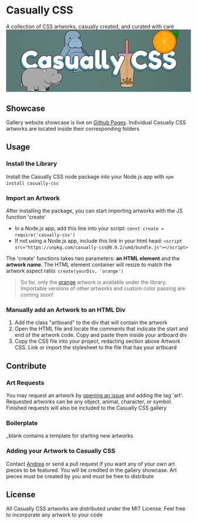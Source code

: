 # Casually CSS
A collection of CSS artworks, casually created, and curated with care  
![Casually CSS Banner](/casually-banner.png)

## Showcase
Gallery website showcase is live on [Github Pages](https://andreaabellera.github.io/Casually-CSS/). Individual Casually CSS artworks are located inside their corresponding folders

## Usage
### Install the Library
Install the Casually CSS node package into your Node.js app with `npm install casually-css`

### Import an Artwork
After installing the package, you can start importing artworks with the JS function 'create'
- In a Node.js app, add this line into your script: `const create = require('casually-css')`  
- If not using a Node.js app, include this link in your html head: `<script src="https://unpkg.com/casually-css@0.0.2/umd/bundle.js"></script>`

The 'create' functions takes two parameters: __an HTML element__ and the __artwork name__. The HTML element container will resize to match the artwork aspect ratio: `create(yourDiv, 'orange')`

> So far, only the [orange](https://andreaabellera.github.io/Casually-CSS/#orange) artwork is available under the library. Importable versions of other artworks and custom color passing are coming soon!

### Manually add an Artwork to an HTML Div 
1. Add the class "artboard" to the div that will contain the artwork
2. Open the HTML file and locate the comments that indicate the start and end of the artwork code. Copy and paste them inside your artboard div
3. Copy the CSS file into your project, redacting section above Artwork CSS. Link or import the stylesheet to the file that has your artboard

## Contribute
### Art Requests
You may request an artwork by [opening an issue](https://github.com/andreaabellera/Casually-CSS/issues/) and adding the tag 'art'. Requested artworks can be any object, animal, character, or symbol. Finished requests will also be included to the Casually CSS gallery

### Boilerplate
_blank contains a template for starting new artworks

### Adding your Artwork to Casually CSS
Contact [Andrea](https://github.com/andreaabellera) or send a pull request if you want any of your own art pieces to be featured. You will be credited in the gallery showcase. Art pieces must be created by you and must be free to distribute

## License
All Casually CSS artworks are distributed under the MIT License. Feel free to incorporate any artwork to your code